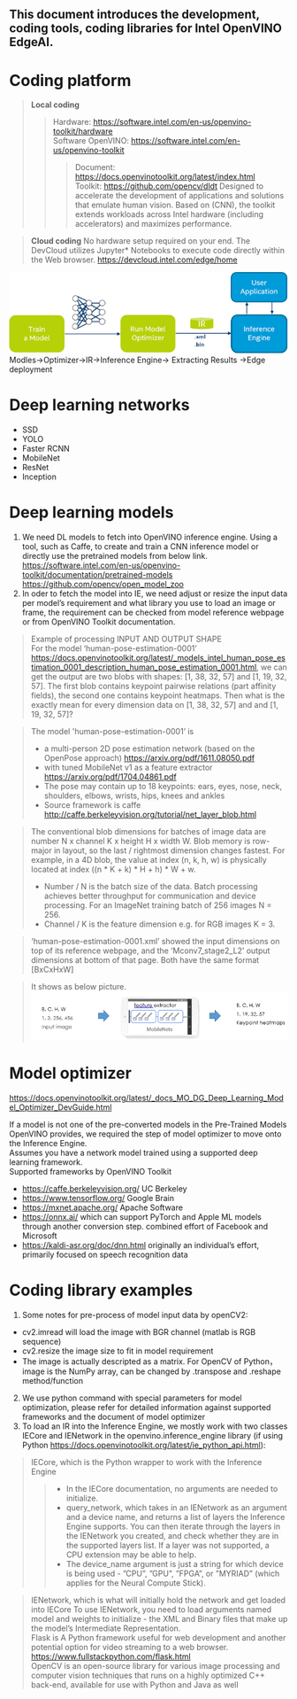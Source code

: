This document introduces the development, coding tools, coding libraries for Intel OpenVINO EdgeAI.
---
# Coding platform
> **Local coding**
>> Hardware: https://software.intel.com/en-us/openvino-toolkit/hardware  
>> Software OpenVINO: https://software.intel.com/en-us/openvino-toolkit
>>> Document: https://docs.openvinotoolkit.org/latest/index.html  
>>> Toolkit: https://github.com/opencv/dldt Designed to accelerate the development of applications and solutions that emulate human vision. Based on (CNN), the toolkit extends workloads across Intel hardware (including accelerators) and maximizes performance.

> **Cloud coding** No hardware setup required on your end. The DevCloud utilizes Jupyter* Notebooks to execute code directly within the Web browser. https://devcloud.intel.com/edge/home  
  
![OpenVINO Workflow](openvino-workflow.gif)  
Modles->Optimizer->IR->Inference Engine-> Extracting Results ->Edge deployment    
# Deep learning networks
*	SSD
*	YOLO
*	Faster RCNN
*	MobileNet
*	ResNet
*	Inception
  
# Deep learning models
1. We need DL models to fetch into OpenVINO inference engine. Using a tool, such as Caffe, to create and train a CNN inference model or directly use the pretrained models from below link.  
https://software.intel.com/en-us/openvino-toolkit/documentation/pretrained-models  
https://github.com/opencv/open_model_zoo  
2. In oder to fetch the model into IE, we need adjust or resize the input data per model’s requirement and what library you use to load an image or frame, the requirement can be checked from model reference webpage or from OpenVINO Toolkit documentation.  
> Example of processing INPUT AND OUTPUT SHAPE  
For the model ‘human-pose-estimation-0001’ https://docs.openvinotoolkit.org/latest/_models_intel_human_pose_estimation_0001_description_human_pose_estimation_0001.html, we can get the output are two blobs with shapes: [1, 38, 32, 57] and [1, 19, 32, 57]. The first blob contains keypoint pairwise relations (part affinity fields), the second one contains keypoint heatmaps. Then what is the exactly mean for every dimension data on [1, 38, 32, 57] and and [1, 19, 32, 57]?    

> The model 'human-pose-estimation-0001’ is 
> * a multi-person 2D pose estimation network (based on the OpenPose approach) https://arxiv.org/pdf/1611.08050.pdf 
> * with tuned MobileNet v1 as a feature extractor https://arxiv.org/pdf/1704.04861.pdf
> * The pose may contain up to 18 keypoints: ears, eyes, nose, neck, shoulders, elbows, wrists, hips, knees and ankles
> * Source framework is caffe http://caffe.berkeleyvision.org/tutorial/net_layer_blob.html

> The conventional blob dimensions for batches of image data are number N x channel K x height H x width W. Blob memory is row-major in layout, so the last / rightmost dimension changes fastest. For example, in a 4D blob, the value at index (n, k, h, w) is physically located at index ((n * K + k) * H + h) * W + w.
> * Number / N is the batch size of the data. Batch processing achieves better throughput for communication and device processing. For an ImageNet training batch of 256 images N = 256.
> * Channel / K is the feature dimension e.g. for RGB images K = 3.  

> ‘human-pose-estimation-0001.xml’ showed the input dimensions on top of its reference webpage, and the ‘Mconv7_stage2_L2’ output dimensions at bottom of that page. Both have the same format [BxCxHxW]  

> It shows as below picture.  
> ![Input and Output Size Processing](img_process.GIF)

# Model optimizer
https://docs.openvinotoolkit.org/latest/_docs_MO_DG_Deep_Learning_Model_Optimizer_DevGuide.html  

If a model is not one of the pre-converted models in the Pre-Trained Models OpenVINO provides, we required the step of model optimizer to move onto the Inference Engine.  
Assumes you have a network model trained using a supported deep learning framework.  
Supported frameworks by OpenVINO Toolkit
* https://caffe.berkeleyvision.org/ UC Berkeley
* https://www.tensorflow.org/ Google Brain
* https://mxnet.apache.org/  Apache Software
* https://onnx.ai/  which can support PyTorch and Apple ML models through another conversion step. combined effort of Facebook and Microsoft
* https://kaldi-asr.org/doc/dnn.html originally an individual’s effort, primarily focused on speech recognition data

# Coding library examples
1. Some notes for pre-process of model input data by openCV2:
* cv2.imread will load the image with BGR channel (matlab is RGB sequence) 
*	cv2.resize  the image size to fit in model requirement 
*	The image is actually descripted as a matrix. For OpenCV of Python，image is the NumPy array, can be changed by .transpose and .reshape method/function   
2. We use python command with special parameters for model optimization, please refer for detailed information against supported frameworks and the document of model optimizer
3. To load an IR into the Inference Engine, we mostly work with two classes IECore and IENetwork in the openvino.inference_engine library (if using Python https://docs.openvinotoolkit.org/latest/ie_python_api.html):
> IECore, which is the Python wrapper to work with the Inference Engine
>> * In the IECore documentation, no arguments are needed to initialize.
>> * query_network, which takes in an IENetwork as an argument and a device name, and returns a list of layers the Inference Engine supports. You can then iterate through the layers in the IENetwork you created, and check whether they are in the supported layers list. If a layer was not supported, a CPU extension may be able to help.
>> * The device_name argument is just a string for which device is being used - ”CPU”, ”GPU”, ”FPGA”, or ”MYRIAD” (which applies for the Neural Compute Stick).  

> IENetwork, which is what will initially hold the network and get loaded into IECore
To use IENetwork, you need to load arguments named model and weights to initialize - the XML and Binary files that make up the model’s Intermediate Representation.  
> Flask is A Python framework useful for web development and another potential option for video streaming to a web browser. https://www.fullstackpython.com/flask.html  
> OpenCV is an open-source library for various image processing and computer vision techniques that runs on a highly optimized C++ back-end, available for use with Python and Java as well  



